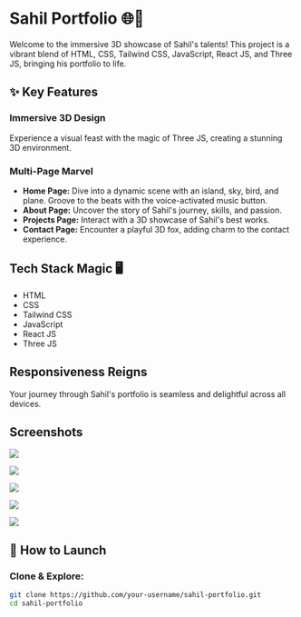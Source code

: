 
# Sahil Portfolio 🌐🚀

Welcome to the immersive 3D showcase of Sahil's talents! This project is a vibrant blend of HTML, CSS, Tailwind CSS, JavaScript, React JS, and Three JS, bringing his portfolio to life.


## ✨ Key Features

### Immersive 3D Design
Experience a visual feast with the magic of Three JS, creating a stunning 3D environment.

### Multi-Page Marvel

- **Home Page:** Dive into a dynamic scene with an island, sky, bird, and plane. Groove to the beats with the voice-activated music button.
- **About Page:** Uncover the story of Sahil's journey, skills, and passion.
- **Projects Page:** Interact with a 3D showcase of Sahil's best works.
- **Contact Page:** Encounter a playful 3D fox, adding charm to the contact experience.
## Tech Stack Magic 🖥️
- HTML
- CSS
- Tailwind CSS
- JavaScript
- React JS
- Three JS



## Responsiveness Reigns
Your journey through Sahil's portfolio is seamless and delightful across all devices.

## Screenshots

![](https://github.com/sahilsingh12221802/3D-using-threejs/blob/main/Screenshot1.png)

![]("https://github.com/sahilsingh12221802/3D-using-threejs/blob/main/Screenshot2.png")

![](https://github.com/sahilsingh12221802/3D-using-threejs/blob/main/Screenshot3.png)

![](https://github.com/sahilsingh12221802/3D-using-threejs/blob/main/Screenshot4.png)

![](https://github.com/sahilsingh12221802/3D-using-threejs/blob/main/Screenshot5.png)
## 🚀 How to Launch

### Clone & Explore:

```bash
git clone https://github.com/your-username/sahil-portfolio.git
cd sahil-portfolio
